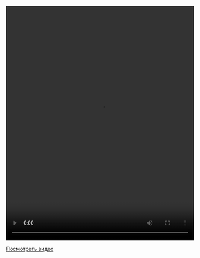 <video width="512" height="640" controls>
  <source src="https://github.com/IvanKhaletski/ML01_P_Online/blob/main/Ivan_Aleksandrovich/DZ8/original_convert.mp4" type="video/mp4">
  Your browser does not support the video tag.
</video>

[Посмотреть видео](https://github.com/IvanKhaletski/ML01_P_Online/blob/main/Ivan_Aleksandrovich/DZ8/original_convert.mp4)
